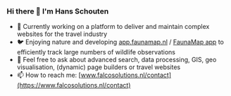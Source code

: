 ### Hi there 👋 I'm Hans Schouten

- 🚀 Currently working on a platform to deliver and maintain complex websites for the travel industry
- 🐦 Enjoying nature and developing [app.faunamap.nl](https://www.faunamap.nl/) / [FaunaMap app](https://play.google.com/store/apps/details?id=org.cordova.faunamap.app) to efficiently track large numbers of wildlife observations
- 💬 Feel free to ask about advanced search, data processing, GIS, geo visualisation, (dynamic) page builders or travel websites
- 📫 How to reach me: [www.falcosolutions.nl/contact](https://www.falcosolutions.nl/contact)

<!--
**HansSchouten/HansSchouten** is a ✨ _special_ ✨ repository because its `README.md` (this file) appears on your GitHub profile.

Here are some ideas to get you started:

- 🔭 I’m currently working on ...
- 🌱 I’m currently learning ...
- 👯 I’m looking to collaborate on ...
- 🤔 I’m looking for help with ...
- 💬 Ask me about ...
- 📫 How to reach me: ...
- 😄 Pronouns: ...
- ⚡ Fun fact: ...
-->
